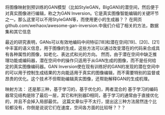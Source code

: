 将图像映射到预训练的GAN模型（比如StyleGAN，BIgGAN)的潜空间，然后便于对真实图像进行编辑，称之为GAN Inversion。它是真实图像智能编辑的关键环节之一。那么这里可以不用StyleGAN等，而使用更小的生成器？？
在网页 github.com/weihaox/awesome-gan-inversion.中我们介绍了相关的方法，数据集和其它信息

最近的研究表明，GANs可以有效地编码中间特征[18]和潜在空间[19]、[20]、[21]中丰富的语义信息，用于图像的生成，这些方法可以通过改变潜在的代码来合成具有各种属性的图像，如老化、表达式和光的方向。 然而，由于潜在空间中缺乏推理功能或编码器，潜在空间中的操作只适用于从GAN生成的图像，而不是任何给定的真实图像编码器。GAN Inversion使在现有训练好的GAN的发现的潜在空间中的可以用于控制生成结果的方向能适用于真实的图像编辑，而不需要特别的监督或昂贵的优化。这个技术不但帮助编辑真实图像，还帮助解释GAN的生成机理。

映射方法：
还是那三种，基于学习的，基于优化的，两者混合的
基于学习的编码器常见结构是除了最后一层，其它和判别器D相同，基于学习的通常由于直接优化的，并且不会掉入局部最优。
这篇文章似乎不太行，提出这三种方法居然连个比较都没有，你倒是说说它们在速度，空间各方面的比较呀？？？